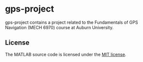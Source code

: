 # gps-project

gps-project contains a project related to the Fundamentals of GPS Navigation (MECH 6970) course at Auburn University.

## License

The MATLAB source code is licensed under the [MIT license](LICENSE.md).
